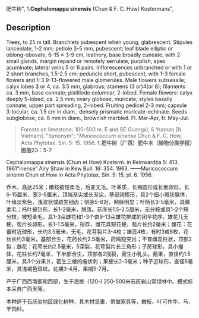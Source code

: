 肥牛树",
1.**Cephalomappa sinensis** (Chun & F. C. How) Kostermans",

## Description
Trees, to 25 m tall. Branchlets pubescent when young, glabrescent. Stipules lanceolate, 1-2 mm; petiole 3-5 mm, pubescent; leaf blade elliptic or oblong-obovate, 6-15 × 3-9 cm, leathery, base broadly cuneate, with 2 small glands, margin repand or remotely serrulate, purplish, apex acuminate; lateral veins 5 or 6 pairs. Inflorescences unbranched or with 1 or 2 short branches, 1.5-2.5 cm; peduncle short, pubescent, with 1-3 female flowers and 1-3 9-13-flowered male glomerules. Male flowers subsessile; calyx lobes 3 or 4, ca. 3.5 mm, glabrous; stamens (3 or)4(or 8); filaments ca. 3 mm, base connate; pistillode columnar, 2-lobed. Female flowers: calyx deeply 5-lobed, ca. 2.5 mm; ovary globose, muricate; styles basally connate, upper part spreading, 2-lobed. Fruiting pedicel 2-3 mm; capsule 3-locular, ca. 1.5 cm in diam., densely prismatic muricate-echinate. Seeds subglobose, ca. 8 mm in diam., brownish marbled. Fl. Mar-Apr, fr. May-Jul.

> Forests on limestone; 100-500 m. E and SE Guangxi, S Yunnan [N Vietnam].
  "Synonym": "*Muricococcum sinense* Chun &amp; F. C. How, Acta Phytotax. Sin. 5: 15. 1956.
**1.肥牛树（广西）肥牛木（植物分类学报）图版23：5-7**

Cephalomappa sinensis (Chun et How) Kosterm. in Reinwardtia 5: 413. 1961“inense” Airy Shaw in Kew Bull. 16: 354. 1963. ——Muricococcum sinenm Chun et How in Acta Phytotax. Sin. 5: 15, pl. 6. 1956.

乔木，高达25米；嫩枝被短柔毛，后变无毛。叶革质，长椭圆形或长倒卵形，长6-15厘米，宽3-9厘米，顶端渐尖或长渐尖，基部阔楔形，具2个细小斑状腺体，叶缘淡紫色，浅波状或疏生细齿；侧脉5-6对，网脉明显；叶柄长3-5毫米，具微柔毛；托叶披针形，长1-2毫米，脱落。花序长1.5-2.5厘米，无分枝或具1-2个短分枝，被短柔毛，具1-3朵雌花和1-3个由9-13朵雄花排成的团伞花序，雄花几无梗，苞片长卵形，长1-1.5毫米，宿存，雌花具短花梗，苞片长约2毫米；雄花：花蕾时近球形，长约3.5毫米，无毛，花萼裂片3-4枚；雄蕊4枚，有时3或8枚，花丝长约3毫米，基部合生，花药长约2.5毫米，药隔短突出；不育雌蕊柱状，顶部2裂；雌花：花萼长约2.5毫米，5深裂，花萼裂片长三角形；子房球形，具小瘤体，花柱长约7毫米，下半部合生，顶部各2浅裂，密生小乳头。蒴果，直径约1.5厘米，具3个分果爿，密生三棱的瘤状刺；果梗长2-3毫米；种子近球形，直径8毫米，具浅褐色斑纹。花期3-4月，果期5-7月。

产于广西西南部和西部，生于海拔（120-) 250-500米石灰岩山常绿林中。模式标本采自广西天等。

本种适于石灰岩地区绿化树种，其木材坚重，供做家具等，嫩枝、叶可作牛、马、羊饲料。
